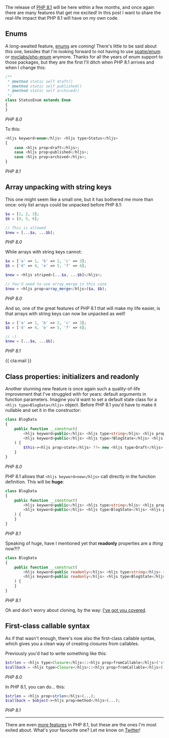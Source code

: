 The release of [PHP 8.1](/blog/new-in-php-81) will be here within a few months, and once again there are many features that get me excited! In this post I want to share the real-life impact that PHP 8.1 will have on my own code.  

## Enums

A long-awaited feature, [enums](/blog/php-enums) are coming! There's little to be said about this one, besides that I'm looking forward to not having to use [spatie/enum](*https://github.com/spatie/enum) or [myclabs/php-enum](*https://github.com/myclabs/php-enum) anymore. Thanks for all the years of enum support to those packages, but they are the first I'll ditch when PHP 8.1 arrives and when I change this:

```php
/**
 * @method static self draft()
 * @method static self published()
 * @method static self archived()
 */
class StatusEnum extends Enum
{
}
``` 

<em class="center small">PHP 8.0</em>

To this:

```php
<hljs keyword>enum</hljs> <hljs type>Status</hljs>
{
    case <hljs prop>draft</hljs>;
    case <hljs prop>published</hljs>;
    case <hljs prop>archived</hljs>;
}
``` 

<em class="center small">PHP 8.1</em>

## Array unpacking with string keys

This one might seem like a small one, but it has bothered me more than once: only list arrays could be unpacked before PHP 8.1:

```php
$a = [1, 2, 3];
$b = [4, 5, 6];

// This is allowed
$new = [...$a, ...$b];
```

<em class="center small">PHP 8.0</em>

While arrays with string keys cannot:

```php
$a = ['a' => 1, 'b' => 2, 'c' => 3];
$b = ['d' => 4, 'e' => 5, 'f' => 6];

$new = <hljs striped>[...$a, ...$b]</hljs>; 

// You'd need to use array_merge in this case
$new = <hljs prop>array_merge</hljs>($a, $b); 
``` 

<em class="center small">PHP 8.0</em>

And so, one of the great features of PHP 8.1 that will make my life easier, is that arrays with string keys can now be unpacked as well!

```php
$a = ['a' => 1, 'b' => 2, 'c' => 3];
$b = ['d' => 4, 'e' => 5, 'f' => 6];

// :)
$new = [...$a, ...$b]; 
```

<em class="center small">PHP 8.1</em>

{{ cta:mail }}

## Class properties: initializers and readonly

Another stunning new feature is once again such a quality-of-life improvement that I've struggled with for years: default arguments in function parameters. Imagine you'd want to set a default state class for a `<hljs type>BlogData</hljs>` object. Before PHP 8.1 you'd have to make it nullable and set it in the constructor:

```php
class BlogData
{
    public function __construct(
        <hljs keyword>public</hljs> <hljs type>string</hljs> <hljs prop>$title</hljs>,
        <hljs keyword>public</hljs> <hljs type>?BlogState</hljs> <hljs prop>$state</hljs> = null,
    ) {
        $this-><hljs prop>state</hljs> ??= new <hljs type>Draft</hljs>();
    }
}
```

<em class="center small">PHP 8.0</em>

PHP 8.1 allows that `<hljs keyword>new</hljs>` call directly in the function definition. This will be **huge**:

```php
class BlogData
{
    public function __construct(
        <hljs keyword>public</hljs> <hljs type>string</hljs> <hljs prop>$title</hljs>,
        <hljs keyword>public</hljs> <hljs type>BlogState</hljs> <hljs prop>$state</hljs> = <hljs keyword>new</hljs> <hljs type>Draft</hljs>(),
    ) {
    }
}
```

<em class="center small">PHP 8.1</em>

Speaking of huge, have I mentioned yet that **readonly** properties are a _thing_ now?!?

```php
class BlogData
{
    public function __construct(
        <hljs keyword>public readonly</hljs> <hljs type>string</hljs> <hljs prop>$title</hljs>,
        <hljs keyword>public readonly</hljs> <hljs type>BlogState</hljs> <hljs prop>$state</hljs> = <hljs keyword>new</hljs> <hljs type>Draft</hljs>(),
    ) {
    }
}
```

<em class="center small">PHP 8.1</em>

Oh and don't worry about cloning, by the way: [I've got you covered](/blog/cloning-readonly-properties-in-php-81).

## First-class callable syntax

As if that wasn't enough, there's now also the first-class callable syntax, which gives you a clean way of creating closures from callables. 

Previously you'd had to write something like this:

```php
$strlen = <hljs type>Closure</hljs>::<hljs prop>fromCallable</hljs>('strlen');
$callback = <hljs type>Closure</hljs>::<hljs prop>fromCallable</hljs>([$object, 'method']);
```

<em class="center small">PHP 8.0</em>

In PHP 8.1, you can do… this:

```php
$strlen = <hljs prop>strlen</hljs>(...);
$callback = $object-><hljs prop>method</hljs>(...);
```

<em class="center small">PHP 8.1</em>

---

There are even [more features](/blog/new-in-php-81) in PHP 8.1, but these are the ones I'm most exited about. What's your favourite one? Let me know on [Twitter](*https://twitter.com/brendt_gd)!
